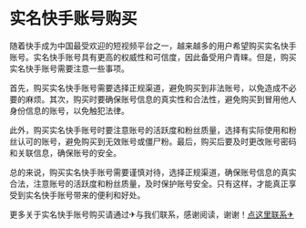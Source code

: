 # 实名快手账号购买

随着快手成为中国最受欢迎的短视频平台之一，越来越多的用户希望购买实名快手账号。实名快手账号具有更高的权威性和可信度，因此备受用户青睐。但是，购买实名快手账号需要注意一些事项。

首先，购买实名快手账号需要选择正规渠道，避免购买到非法账号，以免造成不必要的麻烦。其次，购买时要确保账号信息的真实性和合法性，避免购买到冒用他人身份信息的账号，以免触犯法律。

此外，购买实名快手账号时要注意账号的活跃度和粉丝质量，选择有实际使用和粉丝认可的账号，避免购买到无效账号或僵尸粉。最后，购买后要及时更改账号密码和关联信息，确保账号的安全。

总的来说，购买实名快手账号需要谨慎对待，选择正规渠道，确保账号信息的真实合法，注意账号的活跃度和粉丝质量，及时保护账号安全。只有这样，才能真正享受到实名快手账号带来的便利和好处。

更多关于实名快手账号购买请通过✈与我们联系，感谢阅读，谢谢！[点这里联系✈](https://acc.k02.cc)